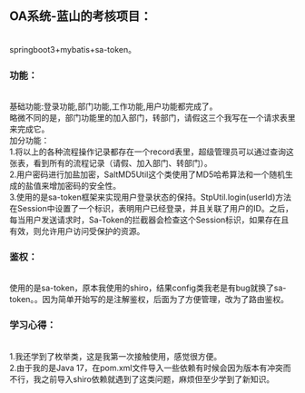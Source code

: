 ## OA系统-蓝山的考核项目：
<br>springboot3+mybatis+sa-token。  
### 功能：
<br>基础功能:登录功能,部门功能,工作功能,用户功能都完成了。
<br>略微不同的是，部门功能里的加入部门，转部门，请假这三个我写在一个请求表里来完成它。
<br>加分功能：
<br>1.将以上的各种流程操作记录都存在一个record表里，超级管理员可以通过查询这张表，看到所有的流程记录（请假、加入部门、转部门）。
<br>2.用户密码进行加盐加密，SaltMD5Util这个类使用了MD5哈希算法和一个随机生成的盐值来增加密码的安全性。
<br>3.使用的是sa-token框架来实现用户登录状态的保持。StpUtil.login(userId)方法在Session中设置了一个标识，表明用户已经登录，并且关联了用户的ID。之后，每当用户发送请求时，Sa-Token的拦截器会检查这个Session标识，如果存在且有效，则允许用户访问受保护的资源。  
### 鉴权：
<br>使用的是sa-token，原本我使用的shiro，结果config类我老是有bug就换了sa-token。。因为简单开始写的是注解鉴权，后面为了方便管理，改为了路由鉴权。  
### 学习心得：
<br>1.我还学到了枚举类，这是我第一次接触使用，感觉很方便。
<br>2.由于我的是Java 17，在pom.xml文件导入一些依赖有时候会因为版本有冲突而不行，我之前导入shiro依赖就遇到了这类问题，麻烦但至少学到了新知识。
